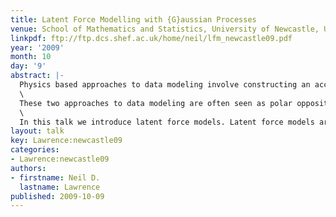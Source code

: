 ```yaml
---
title: Latent Force Modelling with {G}aussian Processes
venue: School of Mathematics and Statistics, University of Newcastle, U.K.
linkpdf: ftp://ftp.dcs.shef.ac.uk/home/neil/lfm_newcastle09.pdf
year: '2009'
month: 10
day: '9'
abstract: |-
  Physics based approaches to data modeling involve constructing an accurate mechanistic model of data, often based on differential equations. Machine learning typically focuses on data driven approaches—perhaps through regularized function approximations.\
  \
  These two approaches to data modeling are often seen as polar opposites, but in reality they are two different ends to a spectrum of approaches we might take.\
  \
  In this talk we introduce latent force models. Latent force models are a new approach to data representation that model data through unknown forcing functions that drive differential equation models. By treating the unknown forcing functions with Gaussian process priors we can create probabilistic models that exhibit particular physical characteristics of interest, for example, in dynamical systems resonance and inertia. This allows us to perform a synthesis of the data driven and physical modeling paradigms. We will show applications of these models in systems biology and modelling of human motion capture data.
layout: talk
key: Lawrence:newcastle09
categories:
- Lawrence:newcastle09
authors:
- firstname: Neil D.
  lastname: Lawrence
published: 2009-10-09
---
```

